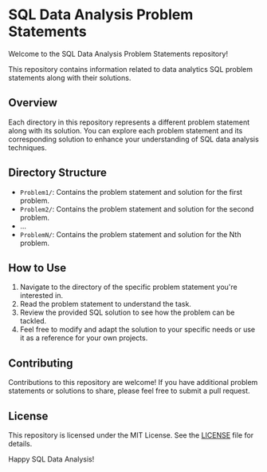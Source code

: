 # SQL Data Analysis Problem Statements

Welcome to the SQL Data Analysis Problem Statements repository!

This repository contains information related to data analytics SQL problem statements along with their solutions.

## Overview

Each directory in this repository represents a different problem statement along with its solution. You can explore each problem statement and its corresponding solution to enhance your understanding of SQL data analysis techniques.

## Directory Structure

- `Problem1/`: Contains the problem statement and solution for the first problem.
- `Problem2/`: Contains the problem statement and solution for the second problem.
- ...
- `ProblemN/`: Contains the problem statement and solution for the Nth problem.

## How to Use

1. Navigate to the directory of the specific problem statement you're interested in.
2. Read the problem statement to understand the task.
3. Review the provided SQL solution to see how the problem can be tackled.
4. Feel free to modify and adapt the solution to your specific needs or use it as a reference for your own projects.

## Contributing

Contributions to this repository are welcome! If you have additional problem statements or solutions to share, please feel free to submit a pull request.

## License

This repository is licensed under the MIT License. See the [LICENSE](LICENSE) file for details.

Happy SQL Data Analysis!
